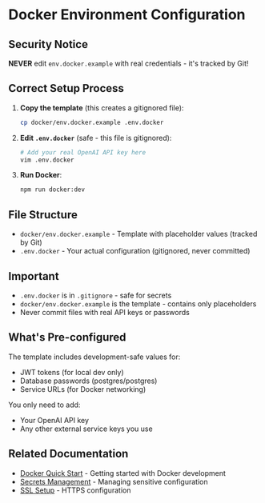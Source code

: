 # Docker Environment Configuration

## Security Notice

**NEVER** edit `env.docker.example` with real credentials - it's tracked by Git!

## Correct Setup Process

1. **Copy the template** (this creates a gitignored file):
   ```bash
   cp docker/env.docker.example .env.docker
   ```

2. **Edit `.env.docker`** (safe - this file is gitignored):
   ```bash
   # Add your real OpenAI API key here
   vim .env.docker
   ```

3. **Run Docker**:
   ```bash
   npm run docker:dev
   ```

## File Structure

- `docker/env.docker.example` - Template with placeholder values (tracked by Git)
- `.env.docker` - Your actual configuration (gitignored, never committed)

## Important

- `.env.docker` is in `.gitignore` - safe for secrets
- `docker/env.docker.example` is the template - contains only placeholders
- Never commit files with real API keys or passwords

## What's Pre-configured

The template includes development-safe values for:
- JWT tokens (for local dev only)
- Database passwords (postgres/postgres)
- Service URLs (for Docker networking)

You only need to add:
- Your OpenAI API key
- Any other external service keys you use

## Related Documentation

- [Docker Quick Start](./quick-start.md) - Getting started with Docker development
- [Secrets Management](./secrets-management.md) - Managing sensitive configuration
- [SSL Setup](./ssl-setup.md) - HTTPS configuration 